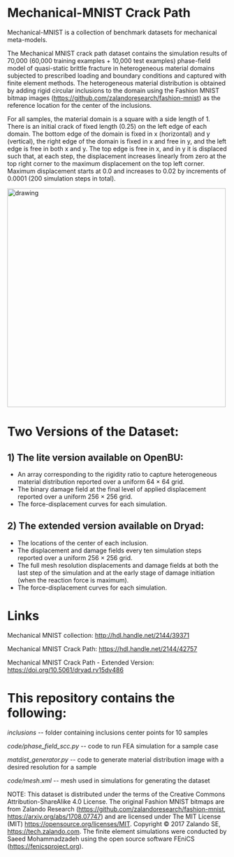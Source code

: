 # Mechanical-MNIST Crack Path
Mechanical-MNIST is a collection of benchmark datasets for mechanical meta-models.

The Mechanical MNIST crack path dataset contains the simulation results of 70,000 (60,000 training examples + 10,000 test examples) phase-field model of quasi-static brittle fracture in heterogeneous material domains subjected to prescribed loading and boundary conditions and captured with finite element methods. The heterogeneous material distribution is obtained by adding rigid circular inclusions to the domain using the Fashion MNIST bitmap images (https://github.com/zalandoresearch/fashion-mnist) as the reference location for the center of the inclusions.

For all samples, the material domain is a square with a side length of 1. There is an initial crack of fixed length (0.25) on the left edge of each domain. The bottom edge of the domain is fixed in x (horizontal) and y (vertical), the right edge of the domain is fixed in x and free in y, and the left edge is free in both x and y. The top edge is free in x, and in y it is displaced such that, at each step, the displacement increases linearly from zero at the top right corner to the maximum displacement on the top left corner. Maximum displacement starts at 0.0 and increases to 0.02 by increments of 0.0001 (200 simulation steps in total).

<img src="https://user-images.githubusercontent.com/54042195/127223225-2604c873-2727-484e-a8ae-aff22cf7dd14.png" alt="drawing" width="500" align="center"/>
  
# Two Versions of the Dataset:
## 1) The lite version available on OpenBU:
* An array corresponding to the rigidity ratio to capture heterogeneous material distribution reported over a uniform 64 × 64 grid.
* The binary damage field at the final level of applied displacement reported over a uniform 256 × 256 grid.
* The force-displacement curves for each simulation.

## 2) The extended version available on Dryad:
* The locations of the center of each inclusion.
* The displacement and damage fields every ten simulation steps reported over a uniform 256 × 256 grid.
* The full mesh resolution displacements and damage fields at both the last step of the simulation and at the
early stage of damage initiation (when the reaction force is maximum).
* The force-displacement curves for each simulation.

# Links

Mechanical MNIST collection: http://hdl.handle.net/2144/39371

Mechanical MNIST Crack Path: https://hdl.handle.net/2144/42757

Mechanical MNIST Crack Path - Extended Version: https://doi.org/10.5061/dryad.rv15dv486

# This repository contains the following:

*inclusions* -- folder containing inclusions center points for 10 samples

*code/phase_field_scc.py* -- code to run FEA simulation for a sample case

*matdist_generator.py* -- code to generate material distribution image with a desired resolution for a sample

*code/mesh.xml* -- mesh used in simulations for generating the dataset

NOTE: This dataset is distributed under the terms of the Creative Commons Attribution-ShareAlike 4.0 License. The original Fashion MNIST bitmaps are from Zalando Research (https://github.com/zalandoresearch/fashion-mnist, https://arxiv.org/abs/1708.07747) and are licensed under The MIT License (MIT) https://opensource.org/licenses/MIT. Copyright © 2017 Zalando SE, https://tech.zalando.com. The finite element simulations were conducted by Saeed Mohammadzadeh using the open source software FEniCS (https://fenicsproject.org).
